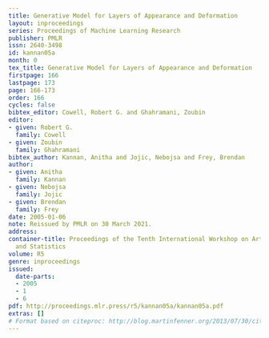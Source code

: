 ```yaml
---
title: Generative Model for Layers of Appearance and Deformation
layout: inproceedings
series: Proceedings of Machine Learning Research
publisher: PMLR
issn: 2640-3498
id: kannan05a
month: 0
tex_title: Generative Model for Layers of Appearance and Deformation
firstpage: 166
lastpage: 173
page: 166-173
order: 166
cycles: false
bibtex_editor: Cowell, Robert G. and Ghahramani, Zoubin
editor:
- given: Robert G.
  family: Cowell
- given: Zoubin
  family: Ghahramani
bibtex_author: Kannan, Anitha and Jojic, Nebojsa and Frey, Brendan
author:
- given: Anitha
  family: Kannan
- given: Nebojsa
  family: Jojic
- given: Brendan
  family: Frey
date: 2005-01-06
note: Reissued by PMLR on 30 March 2021.
address:
container-title: Proceedings of the Tenth International Workshop on Artificial Intelligence
  and Statistics
volume: R5
genre: inproceedings
issued:
  date-parts:
  - 2005
  - 1
  - 6
pdf: http://proceedings.mlr.press/r5/kannan05a/kannan05a.pdf
extras: []
# Format based on citeproc: http://blog.martinfenner.org/2013/07/30/citeproc-yaml-for-bibliographies/
---
```


